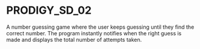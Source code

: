 # PRODIGY_SD_02
A number guessing game where the user keeps guessing until they find the correct number. The program instantly notifies when the right guess is made and displays the total number of attempts taken.
